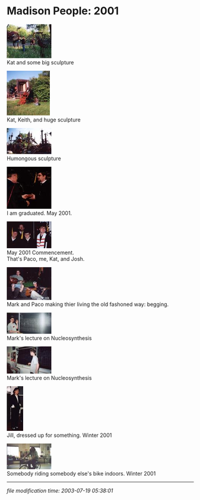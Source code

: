 Madison People: 2001
====================

[![](/photos/thumb/2001-madison-kat-birds.jpg)](/photos/2001-madison-kat-birds.jpg)  
Kat and some big sculpture

[![](/photos/thumb/2001-madison-bigthing.jpg)](/photos/2001-madison-bigthing.jpg)  
Kat, Keith, and huge sculpture

[![](/photos/thumb/2001-madison-evertron.jpg)](/photos/2001-madison-evertron.jpg)  
Humongous sculpture

[![[Thumb]](/photos/thumb/2001-05-commencment.jpg)](/photos/2001-05-commencment.jpg)  
I am graduated. May 2001.

[![](/photos/thumb/2001-madison-graduationfour.jpg)](/photos/2001-madison-graduationfour.jpg)  
May 2001 Commencement.  
That's Paco, me, Kat, and Josh.

[![](/photos/thumb/2001-madison-markpacostate.jpg)](/photos/2001-madison-markpacostate.jpg)  
Mark and Paco making thier living the old fashoned way: begging.

[![](/photos/thumb/2001-madison-markastrochem2.jpg)](/photos/2001-madison-markastrochem2.jpg)  
Mark's lecture on Nucleosynthesis

[![](/photos/thumb/2001-madison-markastrochem1.jpg)](/photos/2001-madison-markastrochem1.jpg)  
Mark's lecture on Nucleosynthesis

[![](/photos/thumb/2001-madison-jillprom.jpg)](/photos/2001-madison-jillprom.jpg)  
Jill, dressed up for something. Winter 2001

[![](/photos/thumb/2001-madison-halbikeroom.jpg)](/photos/2001-madison-halbikeroom.jpg)  
Somebody riding somebody else's bike indoors. Winter 2001

* * *

<div class="rightside"><em>file modification time: 2003-07-19 05:38:01</em></div>

